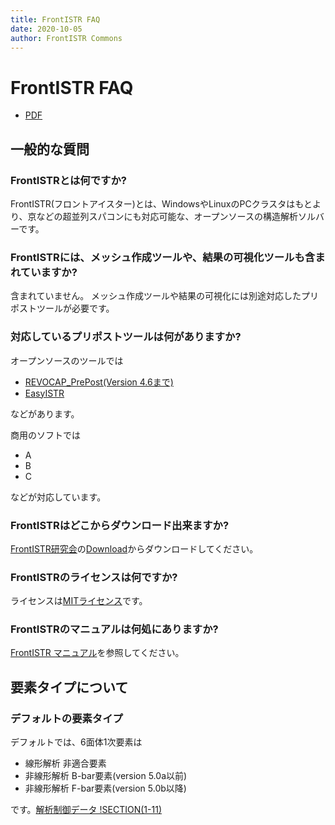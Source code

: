 ```yaml
---
title: FrontISTR FAQ
date: 2020-10-05
author: FrontISTR Commons
---
```


<!-- 表記は FrontISTR ver. 0.0 で統一します -->
# FrontISTR FAQ

- [PDF](faq_ja.pdf)

## 一般的な質問

### FrontISTRとは何ですか?

FrontISTR(フロントアイスター)とは、WindowsやLinuxのPCクラスタはもとより、京などの超並列スパコンにも対応可能な、オープンソースの構造解析ソルバーです。

### FrontISTRには、メッシュ作成ツールや、結果の可視化ツールも含まれていますか?

含まれていません。
メッシュ作成ツールや結果の可視化には別途対応したプリポストツールが必要です。

### 対応しているプリポストツールは何がありますか?

オープンソースのツールでは

- [REVOCAP_PrePost(Version 4.6まで)](https://www.frontistr.com/download/)
- [EasyISTR](http://opencae.gifu-nct.ac.jp/pukiwiki/index.php?AboutEasyISTR)

などがあります。

商用のソフトでは

- A
- B
- C

などが対応しています。

### FrontISTRはどこからダウンロード出来ますか?

[FrontISTR研究会](https://www.frontistr.com/)の[Download](https://www.frontistr.com/download/)からダウンロードしてください。

### FrontISTRのライセンスは何ですか?

ライセンスは[MITライセンス](https://gitlab.com/FrontISTR-Commons/FrontISTR/-/blob/master/License.txt)です。

### FrontISTRのマニュアルは何処にありますか?

[FrontISTR マニュアル](https://frontistr-commons.gitlab.io/FrontISTR_manual/ja/)を参照してください。

## 要素タイプについて

### デフォルトの要素タイプ

デフォルトでは、6面体1次要素は

 - 線形解析   非適合要素
 - 非線形解析 B-bar要素(version 5.0a以前)
 - 非線形解析 F-bar要素(version 5.0b以降)

です。[解析制御データ !SECTION(1-11)](/analysis/analysis_05.html#section-1-11)
